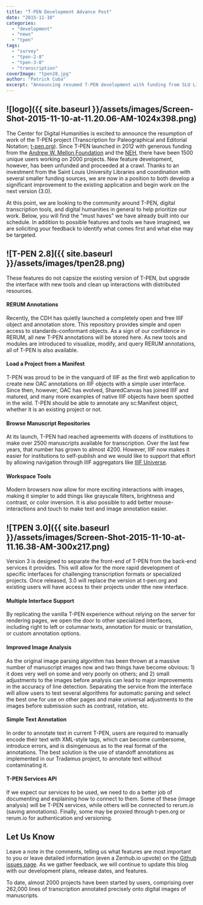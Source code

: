 ```yaml
---
title: "T-PEN Development Advance Post"
date: "2015-11-10"
categories: 
  - "development"
  - "news"
  - "tpen"
tags: 
  - "survey"
  - "tpen-2-8"
  - "tpen-3-0"
  - "transcription"
coverImage: "tpen28.jpg"
author: "Patrick Cuba"
excerpt: "Announcing resumed T-PEN development with funding from SLU Libraries, featuring RERUM integration and seeking community input on priorities for version 2.8 and 3.0."
---
```


## ![logo]({{ site.baseurl }}/assets/images/Screen-Shot-2015-11-10-at-11.20.06-AM-1024x398.png)

The Center for Digital Humanities is excited to announce the resumption of work of the T-PEN project (Transcription for Paleographical and Editorial Notation; [t-pen.org](http://t-pen.org/)). Since T-PEN launched in 2012 with generous funding from the [Andrew W. Mellon Foundation](http://www.mellon.org/) and the [NEH](http://www.neh.gov/), there have been 1500 unique users working on 2000 projects. New feature development, however, has been unfunded and proceeded at a crawl. Thanks to an investment from the Saint Louis University Libraries and coordination with several smaller funding sources, we are now in a position to both develop a significant improvement to the existing application and begin work on the next version (3.0).

At this point, we are looking to the community around T-PEN, digital transcription tools, and digital humanities in general to help prioritize our work. Below, you will find the "must haves" we have already built into our schedule. In addition to possible features and tools we have imagined, we are soliciting your feedback to identify what comes first and what else may be targeted.

## ![T-PEN 2.8]({{ site.baseurl }}/assets/images/tpen28.png)

These features do not capsize the existing version of T-PEN, but upgrade the interface with new tools and clean up interactions with distributed resources.

#### RERUM Annotations

Recently, the CDH has quietly launched a completely open and free IIIF object and annotation store. This repository provides simple and open access to standards-conformant objects. As a sign of our confidence in RERUM, all new T-PEN annotations will be stored here. As new tools and modules are introduced to visualize, modify, and query RERUM annotations, all of T-PEN is also available.

#### Load a Project from a Manifest

T-PEN was proud to be in the vanguard of IIIF as the first web application to create new OAC annotations on IIIF objects with a simple user interface. Since then, however, OAC has evolved, SharedCanvas has joined IIIF and matured, and many more examples of native IIIF objects have been spotted in the wild. T-PEN should be able to annotate any sc:Manifest object, whether it is an existing project or not.

#### Browse Manuscript Repositories

At its launch, T-PEN had reached agreements with dozens of institutions to make over 2500 manuscripts available for transcription. Over the last few years, that number has grown to almost 4200. However, IIIF now makes it easier for institutions to self-publish and we would like to support that effort by allowing navigation through IIIF aggregators like [IIIF Universe](https://github.com/ryanfb/iiif-universe).

#### Workspace Tools

Modern browsers now allow for more exciting interactions with images, making it simpler to add things like grayscale filters, brightness and contrast, or color inversion. It is also possible to add better mouse-interactions and touch to make text and image annotation easier.

## ![TPEN 3.0]({{ site.baseurl }}/assets/images/Screen-Shot-2015-11-10-at-11.16.38-AM-300x217.png)

Version 3 is designed to separate the front-end of T-PEN from the back-end services it provides. This will allow for the more rapid development of specific interfaces for challenging transcription formats or specialized projects. Once released, 3.0 will replace the version at t-pen.org and existing users will have access to their projects under tthe new interface.

#### Multiple Interface Support

By replicating the vanilla T-PEN experience without relying on the server for rendering pages, we open the door to other specialized interfaces, including right to left or columnar texts, annotation for music or translation, or custom annotation options.

#### Improved Image Analysis

As the original image parsing algorithm has been thrown at a massive number of manuscript images now and two things have become obvious: 1) it does very well on some and very poorly on others; and 2) small adjustments to the images before analysis can lead to major improvements in the accuracy of line detection. Separating the service from the interface will allow users to test several algorithms for automatic parsing and select the best one for use on other pages and make universal adjustments to the images before submission such as contrast, rotation, etc.

#### Simple Text Annotation

In order to annotate text in current T-PEN, users are required to manually encode their text with XML-style tags, which can become cumbersome, introduce errors, and is disingenuous as to the real format of the annotations. The best solution is the use of standoff annotations as implemented in our Tradamus project, to annotate text without contaminating it.

#### T-PEN Services API

If we expect our services to be used, we need to do a better job of documenting and explaining how to connect to them. Some of these (image analysis) will be T-PEN services, while others will be connected to rerum.io (saving annotations). Finally, some may be proxied through t-pen.org or rerum.io for authentication and versioning.

## Let Us Know

Leave a note in the comments, telling us what features are most important to you or leave detailed information (even a Zenhub.io upvote) on the [Github issues page](https://github.com/CenterForDigitalHumanities/TPEN3/issues). As we gather feedback, we will continue to update this blog with our development plans, release dates, and features.

To date, almost 2000 projects have been started by users, comprising over 262,000 lines of transcription annotated precisely onto digital images of manuscripts.
